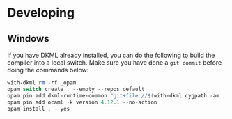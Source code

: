 # Developing

## Windows

If you have DKML already installed, you can do the following to build the
compiler into a local switch. Make sure you have done a `git commit` before
doing the commands below:

```powershell
with-dkml rm -rf _opam
opam switch create . --empty --repos default
opam pin add dkml-runtime-common "git+file://$(with-dkml cygpath -am ../drc/.git)" --yes
opam pin add ocaml -k version 4.12.1 --no-action
opam install . --yes
```

